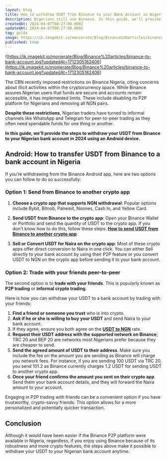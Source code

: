 ```yaml
---
layout: blog
title: How to withdraw USDT from Binance to your Bank Account in Nigeria (Android)
description: Nigerians still use Binance. In this guide, we'll provide the working steps to withdraw your USDT from Binance to your Nigerian bank account in 2024 using an Android device.
createdAt: 2024-04-07T00:27:00.000Z
updatedAt: 2024-04-07T00:27:00.000Z
tag: guide
image: https://ik.imagekit.io/monierate/Blog/Binance%20articles/binance-to-bank-account.jpg?updatedAt=1712305182406
published: true
---
```

![https://ik.imagekit.io/monierate/Blog/Binance%20articles/binance-to-bank-account.jpg?updatedAt=1712305182406](https://ik.imagekit.io/monierate/Blog/Binance%20articles/binance-to-bank-account.jpg?updatedAt=1712305182406) 

The CBN recently imposed restrictions on Binance Nigeria, citing concerns about illicit activities within the cryptocurrency space. While Binance assures Nigerian users that funds are secure and accounts remain accessible, it has implemented limits. These include disabling its P2P platform for Nigerians and removing all NGN pairs.

**Despite these restrictions**, Nigerian traders have turned to informal channels like WhatsApp and Telegram for peer-to-peer trading as they often need spendable funds for one thing or another.

**In this guide, we'll provide the steps to withdraw your USDT from Binance to your Nigerian bank account in 2024 using an Android device.**


## Android: How to transfer USDT from Binance to a bank account in Nigeria
  
If you’re withdrawing from the Binance Android app, here are two options you can follow to do so successfully:

### Option 1: Send from Binance to another crypto app

1. **Choose a crypto app that supports NGN withdrawal**: Popular options include Bybit, Bitnob, Palremit, Noones, Cash In, and Yellow Card.
    
2. **Send USDT from Binance to the crypto app**: Open your Binance Wallet or Portfolio and send the quantity of USDT to the crypto app. If you don't know how to do this, follow these steps: [**How to send USDT from Binance to another crypto app**](https://monierate.com/blog/how-to-send-usdt-from-binance-to-another-wallet-ios-step-by-step-guide).
    
3. **Sell or Convert USDT for Naira on the crypto app**: Most of these crypto apps offer direct conversion to Naira in one click. You can either Sell directly to your bank account by using their P2P feature or you convert USDT to NGN on the crypto app before sending it to your bank account.


### Option 2: Trade with your friends peer-to-peer
The second option is to **trade with your friends**. This is popularly known as **P2P trading** or **informal crypto trading**. 

Here is how you can withdraw your USDT to a bank account by trading with your friends:

1. **Find a friend or someone you trust** who is into crypto.
2. **Ask if he or she is willing to buy your USDT** and send Naira to your bank account.
3. If they agree, ensure you both agree on the [**USDT to NGN**](https://monierate.com/converter/?From=USDT&To=NGN&Amount=1) rate.
4. **Request their USDT address with the supported network on Binance**; TRC 20 and BEP 20 are networks most Nigerians prefer because they are cheaper to send.
5. **Send the agreed amount of USDT to their address**. Make sure you include the fee on the amount you are sending as Binance will charge you network fees. For instance, if you are sending 100 USDT via TRC 20, you send 101.2 as Binance currently charges 1.2 USDT for sending USDT to another crypto app.
6. **Once your friend confirms the amount you sent on their crypto app**. Send them your bank account details, and they will forward the Naira amount to your account.

Engaging in P2P trading with friends can be a convenient option if you have trustworthy, crypto-savvy friends. This option allows for a more personalized and potentially quicker transaction. 

## Conclusion
Although it would have been easier if the Binance P2P platform were available in Nigeria, regardless, if you enjoy using Binance because of its robustness and more crypto features, the steps above make it possible to withdraw your USDT to your Nigerian bank account anytime.
